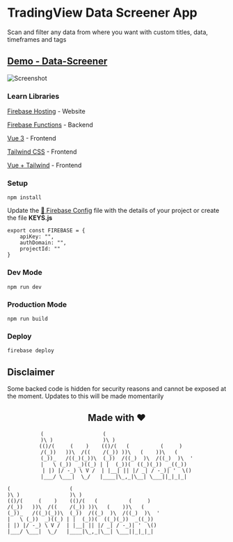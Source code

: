 # TradingView Data Screener App

Scan and filter any data from where you want with custom titles, data, timeframes and tags


## [Demo - Data-Screener](https://data-screener.web.app/)

![Screenshot](https://user-images.githubusercontent.com/22216995/151967710-8719cfaf-a18d-4c88-8830-ec5550d5b9e1.png)



### Learn Libraries
[Firebase Hosting](https://firebase.google.com/docs) - Website

[Firebase Functions](https://firebase.google.com/docs/functions) - Backend

[Vue 3](https://v3.vuejs.org/) - Frontend

[Tailwind CSS](https://tailwindcss.com/) - Frontend

[Vue + Tailwind](https://tailwindcss.com/docs/guides/vue-3-vite) - Frontend


### Setup
```
npm install
```

Update the [📂 Firebase Config](src/firebase.ts) file with the details of your project or create the file **KEYS.js**
```
export const FIREBASE = {
    apiKey: "",
    authDomain: "",
    projectId: ""
}
```
### Dev Mode
```
npm run dev
```
### Production Mode
```
npm run build 
```
### Deploy
`firebase deploy`


## Disclaimer
Some backed code is hidden for security reasons and cannot be exposed at the moment. Updates to this will be made momentarily


<center>

## Made with ♥
```
(                   (                            
)\ )                )\ )                         
(()/(     (    )    (()/(   (          (     )    
/(_))   ))\  /((    /(_)) ))\   (    ))\   (     
(_))_   /((_)(_))\  (_))  /((_)  )\  /((_)  )\  '
|   \ (_))  _)((_) | |  (_))(  ((_)(_))  _((_))  
| |) |/ -_) \ V /  | |__| || |/ _| / -_)| '  \()
|___/ \___|  \_/   |____|\_,_|\__| \___||_|_|_|  
```

</center>


```
(                   (                            
)\ )                )\ )                         
(()/(     (    )    (()/(   (          (     )    
/(_))   ))\  /((    /(_)) ))\   (    ))\   (     
(_))_   /((_)(_))\  (_))  /((_)  )\  /((_)  )\  '
|   \ (_))  _)((_) | |  (_))(  ((_)(_))  _((_))  
| |) |/ -_) \ V /  | |__| || |/ _| / -_)| '  \()
|___/ \___|  \_/   |____|\_,_|\__| \___||_|_|_|  
```
